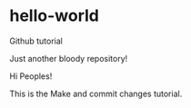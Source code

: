 # hello-world
Github tutorial

Just another bloody repository!

Hi Peoples!

This is the Make and commit changes tutorial.
